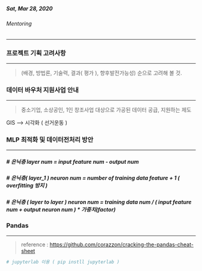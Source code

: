 ##### Sat, Mar 28, 2020

###### Mentoring

---





### 프로젝트 기획 고려사항

---

> (배경, 방법론, 기술력, 결과( 평가 ), 향후발전가능성) 순으로 고려해 볼 것.







### 데이터 바우처 지원사업 안내

---

> 중소기업, 소상공인, 1인 창조사업 대상으로 가공된 데이터 공급, 지원하는 제도



GIS --> 시각화 ( 선거운동 ) 



### MLP 최적화 및 데이터전처리 방안

---



##### # 은닉층 layer num = input feature num - output num

##### # 은닉층( layer_1 ) neuron num = number of training data feature + 1 ( overfitting 방지 )

##### #  은닉층 ( layer to layer ) neuron num = training data num / ( input feature num + output neuron num ) * 가중치(factor)



### Pandas

----

>  reference : https://github.com/corazzon/cracking-the-pandas-cheat-sheet



```python
# jupyterlab 이용 ( pip instll jupyterlab )


```

